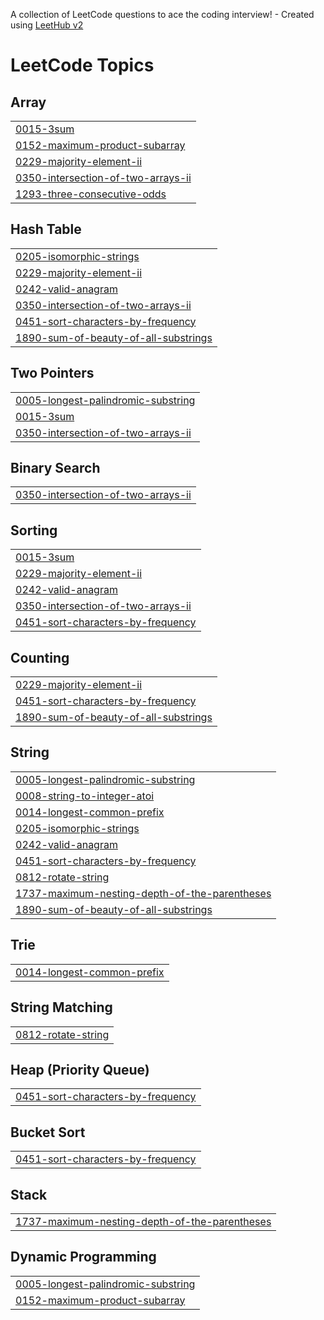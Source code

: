 A collection of LeetCode questions to ace the coding interview! - Created using [LeetHub v2](https://github.com/arunbhardwaj/LeetHub-2.0)
<!---LeetCode Topics Start-->
# LeetCode Topics
## Array
|  |
| ------- |
| [0015-3sum](https://github.com/Shekhu04/Leet-Code/tree/master/0015-3sum) |
| [0152-maximum-product-subarray](https://github.com/Shekhu04/Leet-Code/tree/master/0152-maximum-product-subarray) |
| [0229-majority-element-ii](https://github.com/Shekhu04/Leet-Code/tree/master/0229-majority-element-ii) |
| [0350-intersection-of-two-arrays-ii](https://github.com/Shekhu04/Leet-Code/tree/master/0350-intersection-of-two-arrays-ii) |
| [1293-three-consecutive-odds](https://github.com/Shekhu04/Leet-Code/tree/master/1293-three-consecutive-odds) |
## Hash Table
|  |
| ------- |
| [0205-isomorphic-strings](https://github.com/Shekhu04/Leet-Code/tree/master/0205-isomorphic-strings) |
| [0229-majority-element-ii](https://github.com/Shekhu04/Leet-Code/tree/master/0229-majority-element-ii) |
| [0242-valid-anagram](https://github.com/Shekhu04/Leet-Code/tree/master/0242-valid-anagram) |
| [0350-intersection-of-two-arrays-ii](https://github.com/Shekhu04/Leet-Code/tree/master/0350-intersection-of-two-arrays-ii) |
| [0451-sort-characters-by-frequency](https://github.com/Shekhu04/Leet-Code/tree/master/0451-sort-characters-by-frequency) |
| [1890-sum-of-beauty-of-all-substrings](https://github.com/Shekhu04/Leet-Code/tree/master/1890-sum-of-beauty-of-all-substrings) |
## Two Pointers
|  |
| ------- |
| [0005-longest-palindromic-substring](https://github.com/Shekhu04/Leet-Code/tree/master/0005-longest-palindromic-substring) |
| [0015-3sum](https://github.com/Shekhu04/Leet-Code/tree/master/0015-3sum) |
| [0350-intersection-of-two-arrays-ii](https://github.com/Shekhu04/Leet-Code/tree/master/0350-intersection-of-two-arrays-ii) |
## Binary Search
|  |
| ------- |
| [0350-intersection-of-two-arrays-ii](https://github.com/Shekhu04/Leet-Code/tree/master/0350-intersection-of-two-arrays-ii) |
## Sorting
|  |
| ------- |
| [0015-3sum](https://github.com/Shekhu04/Leet-Code/tree/master/0015-3sum) |
| [0229-majority-element-ii](https://github.com/Shekhu04/Leet-Code/tree/master/0229-majority-element-ii) |
| [0242-valid-anagram](https://github.com/Shekhu04/Leet-Code/tree/master/0242-valid-anagram) |
| [0350-intersection-of-two-arrays-ii](https://github.com/Shekhu04/Leet-Code/tree/master/0350-intersection-of-two-arrays-ii) |
| [0451-sort-characters-by-frequency](https://github.com/Shekhu04/Leet-Code/tree/master/0451-sort-characters-by-frequency) |
## Counting
|  |
| ------- |
| [0229-majority-element-ii](https://github.com/Shekhu04/Leet-Code/tree/master/0229-majority-element-ii) |
| [0451-sort-characters-by-frequency](https://github.com/Shekhu04/Leet-Code/tree/master/0451-sort-characters-by-frequency) |
| [1890-sum-of-beauty-of-all-substrings](https://github.com/Shekhu04/Leet-Code/tree/master/1890-sum-of-beauty-of-all-substrings) |
## String
|  |
| ------- |
| [0005-longest-palindromic-substring](https://github.com/Shekhu04/Leet-Code/tree/master/0005-longest-palindromic-substring) |
| [0008-string-to-integer-atoi](https://github.com/Shekhu04/Leet-Code/tree/master/0008-string-to-integer-atoi) |
| [0014-longest-common-prefix](https://github.com/Shekhu04/Leet-Code/tree/master/0014-longest-common-prefix) |
| [0205-isomorphic-strings](https://github.com/Shekhu04/Leet-Code/tree/master/0205-isomorphic-strings) |
| [0242-valid-anagram](https://github.com/Shekhu04/Leet-Code/tree/master/0242-valid-anagram) |
| [0451-sort-characters-by-frequency](https://github.com/Shekhu04/Leet-Code/tree/master/0451-sort-characters-by-frequency) |
| [0812-rotate-string](https://github.com/Shekhu04/Leet-Code/tree/master/0812-rotate-string) |
| [1737-maximum-nesting-depth-of-the-parentheses](https://github.com/Shekhu04/Leet-Code/tree/master/1737-maximum-nesting-depth-of-the-parentheses) |
| [1890-sum-of-beauty-of-all-substrings](https://github.com/Shekhu04/Leet-Code/tree/master/1890-sum-of-beauty-of-all-substrings) |
## Trie
|  |
| ------- |
| [0014-longest-common-prefix](https://github.com/Shekhu04/Leet-Code/tree/master/0014-longest-common-prefix) |
## String Matching
|  |
| ------- |
| [0812-rotate-string](https://github.com/Shekhu04/Leet-Code/tree/master/0812-rotate-string) |
## Heap (Priority Queue)
|  |
| ------- |
| [0451-sort-characters-by-frequency](https://github.com/Shekhu04/Leet-Code/tree/master/0451-sort-characters-by-frequency) |
## Bucket Sort
|  |
| ------- |
| [0451-sort-characters-by-frequency](https://github.com/Shekhu04/Leet-Code/tree/master/0451-sort-characters-by-frequency) |
## Stack
|  |
| ------- |
| [1737-maximum-nesting-depth-of-the-parentheses](https://github.com/Shekhu04/Leet-Code/tree/master/1737-maximum-nesting-depth-of-the-parentheses) |
## Dynamic Programming
|  |
| ------- |
| [0005-longest-palindromic-substring](https://github.com/Shekhu04/Leet-Code/tree/master/0005-longest-palindromic-substring) |
| [0152-maximum-product-subarray](https://github.com/Shekhu04/Leet-Code/tree/master/0152-maximum-product-subarray) |
<!---LeetCode Topics End-->